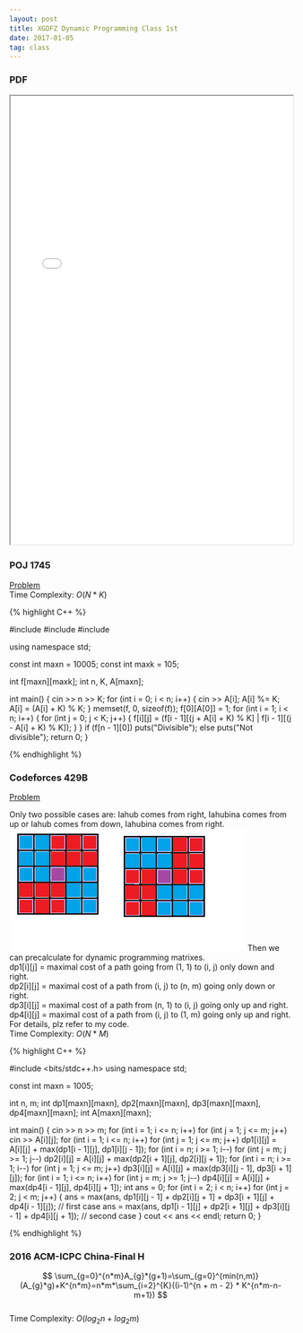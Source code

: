 ```yaml
---
layout: post
title: XGDFZ Dynamic Programming Class 1st
date: 2017-01-05
tag: class
---
```


### PDF
<iframe src="/pdf/XGDFZ16.12/XGDFZ16.12.22.pdf" style="width:100%; height:800px"></iframe>

### POJ 1745

<a target="_blank" href="http://poj.org/problem?id=1745"> Problem</a>  
Time Complexity: $O(N*K)$

{% highlight C++ %}

#include <iostream>
#include <cstdio>
#include <cstring>

using namespace std;

const int maxn = 10005;
const int maxk = 105;

int f[maxn][maxk];
int n, K, A[maxn];

int main()
{
	cin >> n >> K;
	for (int i = 0; i < n; i++) {
		cin >> A[i];
		A[i] %= K;
		A[i] = (A[i] + K) % K;
	}
	memset(f, 0, sizeof(f));
	f[0][A[0]] = 1;
	for (int i = 1; i < n; i++) {
		for (int j = 0; j < K; j++) {
			f[i][j] = (f[i - 1][(j + A[i] + K) % K] | f[i - 1][(j - A[i] + K) % K]);
		}
	}
	if (f[n - 1][0])
		puts("Divisible");
	else
		puts("Not divisible");
	return 0;
}

{% endhighlight %}

### Codeforces 429B

<a target="_blank" href="http://codeforces.com/problemset/problem/429/B"> Problem</a>  

Only two possible cases are: Iahub comes from right, Iahubina comes from up or Iahub comes from down, Iahubina comes from right.
<dev align = "left">
  <img src="/images/posts/XGDFZ16.12/1.png" height="218" width="421">
</dev>
Then we can precalculate for dynamic programming matrixes.  
dp1[i][j] = maximal cost of a path going from (1, 1) to (i, j) only down and right.  
dp2[i][j] = maximal cost of a path from (i, j) to (n, m) going only down or right.  
dp3[i][j] = maximal cost of a path from (n, 1) to (i, j) going only up and right.  
dp4[i][j] = maximal cost of a path from (i, j) to (1, m) going only up and right.  
For details, plz refer to my code.  
Time Complexity: $O(N*M)$

{% highlight C++ %}

#include <bits/stdc++.h>
using namespace std;

const int maxn = 1005;

int n, m;
int dp1[maxn][maxn], dp2[maxn][maxn], dp3[maxn][maxn], dp4[maxn][maxn];
int A[maxn][maxn];

int main()
{
	cin >> n >> m;
	for (int i = 1; i <= n; i++)
		for (int j = 1; j <= m; j++)
			cin >> A[i][j];
	for (int i = 1; i <= n; i++)
		for (int j = 1; j <= m; j++)
			dp1[i][j] = A[i][j] + max(dp1[i - 1][j], dp1[i][j - 1]);
	for (int i = n; i >= 1; i--)
		for (int j = m; j >= 1; j--)
			dp2[i][j] = A[i][j] + max(dp2[i + 1][j], dp2[i][j + 1]);
	for (int i = n; i >= 1; i--)
		for (int j = 1; j <= m; j++)
			dp3[i][j] = A[i][j] + max(dp3[i][j - 1], dp3[i + 1][j]);
	for (int i = 1; i <= n; i++)
		for (int j = m; j >= 1; j--)
			dp4[i][j] = A[i][j] + max(dp4[i - 1][j], dp4[i][j + 1]);
	int ans = 0;
	for (int i = 2; i < n; i++)
		for (int j = 2; j < m; j++) {
			ans = max(ans, dp1[i][j - 1] + dp2[i][j + 1] + dp3[i + 1][j] + dp4[i - 1][j]); // first case
			ans = max(ans, dp1[i - 1][j] + dp2[i + 1][j] + dp3[i][j - 1] + dp4[i][j + 1]); // second case
		}
	cout << ans << endl;
	return 0;
}

{% endhighlight %}

### 2016 ACM-ICPC China-Final H
$$
\sum_{g=0}^{n*m}A_{g}*(g+1)=\sum_{g=0}^{min(n,m)}(A_{g}*g)+K^{n*m}=n*m*\sum_{i=2}^{K}((i-1)^{n + m - 2} * K^{n*m-n-m+1})
$$  
Time Complexity: $O(log_{2}n + log_{2}m)$
